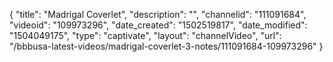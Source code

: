 {
    "title": "Madrigal Coverlet",
    "description": "",
    "channelid": "111091684",
    "videoid": "109973296",
    "date_created": "1502519817",
    "date_modified": "1504049175",
    "type": "captivate",
    "layout": "channelVideo",
    "url": "\/bbbusa-latest-videos\/madrigal-coverlet-3-notes\/111091684-109973296"
}